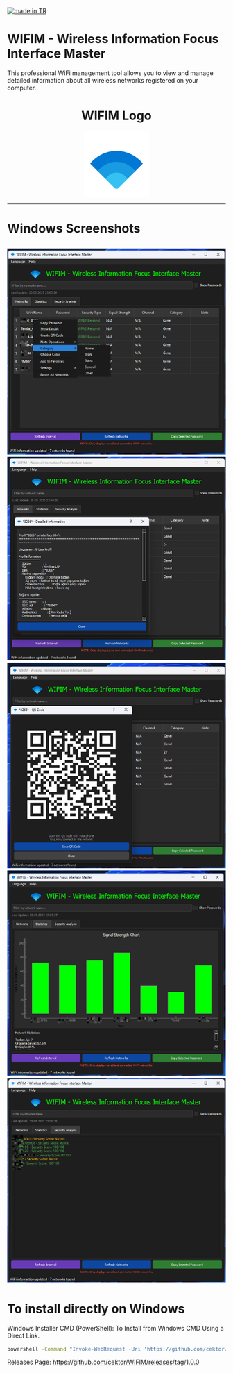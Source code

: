 <a href="#">
    <img src="https://raw.githubusercontent.com/pedromxavier/flag-badges/main/badges/TR.svg" alt="made in TR">
</a>

# WIFIM - Wireless Information Focus Interface Master
This professional WiFi management tool allows you to view and manage detailed information about all wireless networks registered on your computer.

<h1 align="center">WIFIM Logo</h1>

<p align="center">
  <img src="wifime.png" alt="WIFIM Logo" width="150" height="150">
</p>

----------------------------------
# Windows Screenshots
![](screenshots/1.png)  
![](screenshots/2.png)  
![](screenshots/3.png)
![](screenshots/4.png)  
![](screenshots/5.png)  
--------------------

# To install directly on Windows

Windows Installer CMD (PowerShell): To Install from Windows CMD Using a Direct Link.
```bash
powershell -Command "Invoke-WebRequest -Uri 'https://github.com/cektor/WIFIM/releases/download/1.0.0/Setup_Win64.exe' -OutFile 'Setup_Win64.exe'; Start-Process -FilePath '.\Setup_Win64.exe' -Wait"

```



Releases Page: https://github.com/cektor/WIFIM/releases/tag/1.0.0
